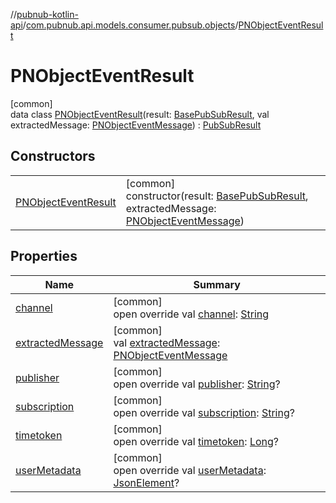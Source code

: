//[pubnub-kotlin-api](../../../index.md)/[com.pubnub.api.models.consumer.pubsub.objects](../index.md)/[PNObjectEventResult](index.md)

# PNObjectEventResult

[common]\
data class [PNObjectEventResult](index.md)(result: [BasePubSubResult](../../../../../pubnub-kotlin/pubnub-kotlin-core-api/pubnub-kotlin-core-api/com.pubnub.api.models.consumer.pubsub/-base-pub-sub-result/index.md), val extractedMessage: [PNObjectEventMessage](../-p-n-object-event-message/index.md)) : [PubSubResult](../../../../../pubnub-kotlin/pubnub-kotlin-core-api/pubnub-kotlin-core-api/com.pubnub.api.models.consumer.pubsub/-pub-sub-result/index.md)

## Constructors

| | |
|---|---|
| [PNObjectEventResult](-p-n-object-event-result.md) | [common]<br>constructor(result: [BasePubSubResult](../../../../../pubnub-kotlin/pubnub-kotlin-core-api/pubnub-kotlin-core-api/com.pubnub.api.models.consumer.pubsub/-base-pub-sub-result/index.md), extractedMessage: [PNObjectEventMessage](../-p-n-object-event-message/index.md)) |

## Properties

| Name | Summary |
|---|---|
| [channel](index.md#-2130144984%2FProperties%2F1885423883) | [common]<br>open override val [channel](index.md#-2130144984%2FProperties%2F1885423883): [String](https://kotlinlang.org/api/core/kotlin-stdlib/kotlin/-string/index.html) |
| [extractedMessage](extracted-message.md) | [common]<br>val [extractedMessage](extracted-message.md): [PNObjectEventMessage](../-p-n-object-event-message/index.md) |
| [publisher](index.md#1089518287%2FProperties%2F1885423883) | [common]<br>open override val [publisher](index.md#1089518287%2FProperties%2F1885423883): [String](https://kotlinlang.org/api/core/kotlin-stdlib/kotlin/-string/index.html)? |
| [subscription](index.md#-798327566%2FProperties%2F1885423883) | [common]<br>open override val [subscription](index.md#-798327566%2FProperties%2F1885423883): [String](https://kotlinlang.org/api/core/kotlin-stdlib/kotlin/-string/index.html)? |
| [timetoken](index.md#-1002317953%2FProperties%2F1885423883) | [common]<br>open override val [timetoken](index.md#-1002317953%2FProperties%2F1885423883): [Long](https://kotlinlang.org/api/core/kotlin-stdlib/kotlin/-long/index.html)? |
| [userMetadata](index.md#311487637%2FProperties%2F1885423883) | [common]<br>open override val [userMetadata](index.md#311487637%2FProperties%2F1885423883): [JsonElement](../../../../../pubnub-kotlin/pubnub-kotlin-core-api/pubnub-kotlin-core-api/com.pubnub.api/-json-element/index.md)? |
